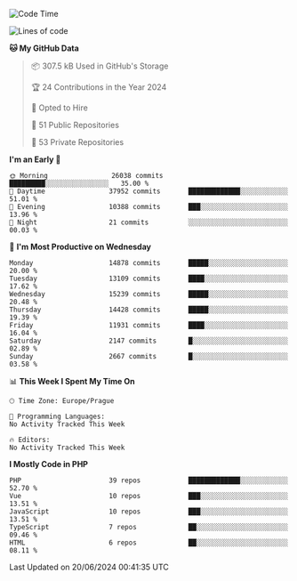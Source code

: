 <!--START_SECTION:waka-->
![Code Time](http://img.shields.io/badge/Code%20Time-1%2C583%20hrs%2058%20mins-blue)

![Lines of code](https://img.shields.io/badge/From%20Hello%20World%20I%27ve%20Written-23.5%20million%20lines%20of%20code-blue)

**🐱 My GitHub Data** 

> 📦 307.5 kB Used in GitHub's Storage 
 > 
> 🏆 24 Contributions in the Year 2024
 > 
> 💼 Opted to Hire
 > 
> 📜 51 Public Repositories 
 > 
> 🔑 53 Private Repositories 
 > 
**I'm an Early 🐤** 

```text
🌞 Morning                26038 commits       █████████░░░░░░░░░░░░░░░░   35.00 % 
🌆 Daytime                37952 commits       █████████████░░░░░░░░░░░░   51.01 % 
🌃 Evening                10388 commits       ███░░░░░░░░░░░░░░░░░░░░░░   13.96 % 
🌙 Night                  21 commits          ░░░░░░░░░░░░░░░░░░░░░░░░░   00.03 % 
```
📅 **I'm Most Productive on Wednesday** 

```text
Monday                   14878 commits       █████░░░░░░░░░░░░░░░░░░░░   20.00 % 
Tuesday                  13109 commits       ████░░░░░░░░░░░░░░░░░░░░░   17.62 % 
Wednesday                15239 commits       █████░░░░░░░░░░░░░░░░░░░░   20.48 % 
Thursday                 14428 commits       █████░░░░░░░░░░░░░░░░░░░░   19.39 % 
Friday                   11931 commits       ████░░░░░░░░░░░░░░░░░░░░░   16.04 % 
Saturday                 2147 commits        █░░░░░░░░░░░░░░░░░░░░░░░░   02.89 % 
Sunday                   2667 commits        █░░░░░░░░░░░░░░░░░░░░░░░░   03.58 % 
```


📊 **This Week I Spent My Time On** 

```text
🕑︎ Time Zone: Europe/Prague

💬 Programming Languages: 
No Activity Tracked This Week

🔥 Editors: 
No Activity Tracked This Week
```

**I Mostly Code in PHP** 

```text
PHP                      39 repos            █████████████░░░░░░░░░░░░   52.70 % 
Vue                      10 repos            ███░░░░░░░░░░░░░░░░░░░░░░   13.51 % 
JavaScript               10 repos            ███░░░░░░░░░░░░░░░░░░░░░░   13.51 % 
TypeScript               7 repos             ██░░░░░░░░░░░░░░░░░░░░░░░   09.46 % 
HTML                     6 repos             ██░░░░░░░░░░░░░░░░░░░░░░░   08.11 % 
```




 Last Updated on 20/06/2024 00:41:35 UTC
<!--END_SECTION:waka-->
<!--
**AlexKratky/AlexKratky** is a ✨ _special_ ✨ repository because its `README.md` (this file) appears on your GitHub profile.

Here are some ideas to get you started:

- 🔭 I’m currently working on ...
- 🌱 I’m currently learning ...
- 👯 I’m looking to collaborate on ...
- 🤔 I’m looking for help with ...
- 💬 Ask me about ...
- 📫 How to reach me: ...
- 😄 Pronouns: ...
- ⚡ Fun fact: ...
-->

